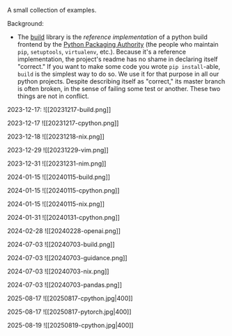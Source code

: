 
A small collection of examples.

Background:
- The [build](https://github.com/pypa/build) library is the _reference implementation_ of a python build frontend by the [Python Packaging Authority](https://www.pypa.io/en/latest/) (the people who maintain `pip`, `setuptools`, `virtualenv`, etc.). Because it's a reference implementation, the project's readme has no shame in declaring itself "correct." If you want to make some code you wrote `pip install`-able, `build` is the simplest way to do so. We use it for that purpose in all our python projects. Despite describing itself as "correct," its master branch is often broken, in the sense of failing some test or another. These two things are not in conflict.

2023-12-17:
![[20231217-build.png]]


2023-12-17
![[20231217-cpython.png]]


2023-12-18
![[20231218-nix.png]]


2023-12-29
![[20231229-vim.png]]


2023-12-31
![[20231231-nim.png]]


2024-01-15
![[20240115-build.png]]


2024-01-15
![[20240115-cpython.png]]


2024-01-15
![[20240115-nix.png]]


2024-01-31
![[20240131-cpython.png]]


2024-02-28
![[20240228-openai.png]]


2024-07-03
![[20240703-build.png]]


2024-07-03
![[20240703-guidance.png]]


2024-07-03
![[20240703-nix.png]]


2024-07-03
![[20240703-pandas.png]]


2025-08-17
![[20250817-cpython.jpg|400]]


2025-08-17
![[20250817-pytorch.jpg|400]]


2025-08-19
![[20250819-cpython.jpg|400]]
